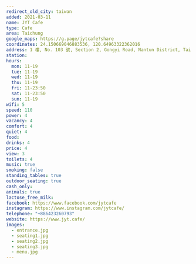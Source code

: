 ```yaml
---
redirect_old_city: taiwan
added: 2021-03-11
name: JYT Cafe
type: Cafe
area: Taichung
google_maps: https://g.page/jytcafe?share
coordinates: 24.150669046883536, 120.64963322362016
address: 1 樓, No. 103 號, Section 2, Gongyi Road, Nantun District, Taichung City, 408
station: 
hours:
  mon: 11-19
  tue: 11-19
  wed: 11-19
  thu: 11-19
  fri: 11-23:50
  sat: 11-23:50
  sun: 11-19
wifi: 5
speed: 110
power: 4
vacancy: 4
comfort: 4
quiet: 4
food: 
drinks: 4
price: 4
view: 3
toilets: 4
music: true
smoking: false
standing_tables: true
outdoor_seating: true
cash_only: 
animals: true
lactose_free_milk: 
facebook: https://www.facebook.com/jytcafe
instagram: https://www.instagram.com/jytcafe/
telephone: "+886423260793"
website: https://www.jyt.cafe/
images:
  - entrance.jpg
  - seating1.jpg
  - seating2.jpg
  - seating3.jpg
  - menu.jpg
---
```

